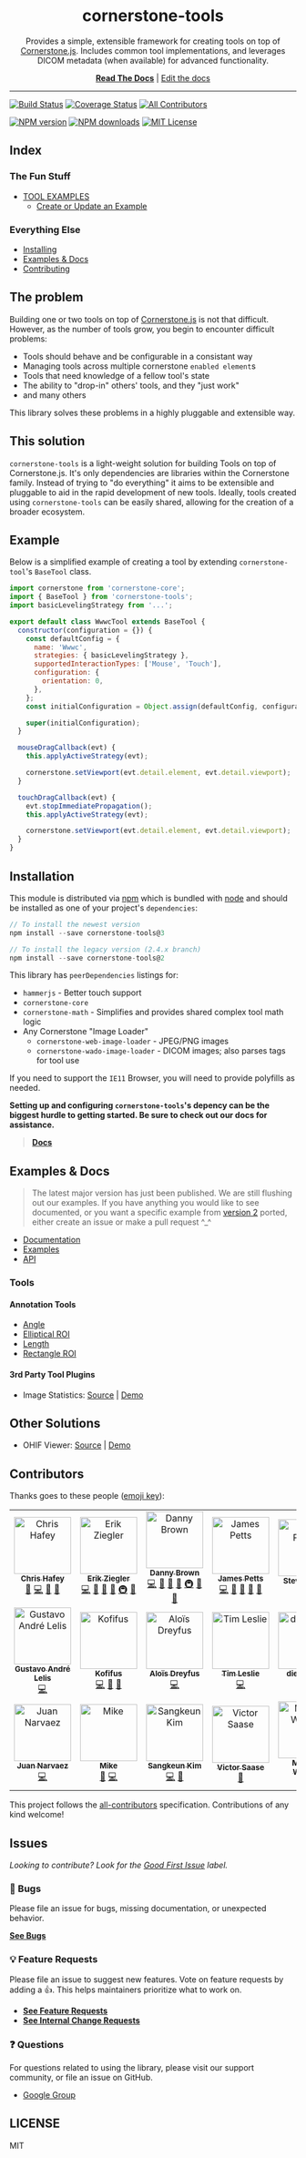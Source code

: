 <div align="center">
<h1>cornerstone-tools</h1>

<p>Provides a simple, extensible framework for creating tools on top of <a href="https://github.com/cornerstonejs/cornerstone/">Cornerstone.js</a>. Includes common tool implementations, and leverages DICOM metadata (when available) for advanced functionality.</p>

[**Read The Docs**](https://tools.cornerstonejs.org/) | [Edit the docs](https://github.com/cornerstonejs/cornerstoneTools/edit/master/docs/)

</div>

<hr />

<!-- prettier-ignore-start -->
[![Build Status][build-badge]][build]
[![Coverage Status][coverage-badge]][coverage]
[![All Contributors](https://img.shields.io/badge/all_contributors-19-orange.svg?style=flat-square)](#contributors)

[![NPM version][npm-version-image]][npm-url]
[![NPM downloads][npm-downloads-image]][npm-url]
[![MIT License][license-image]][license-url]
<!-- prettier-ignore-end -->

## Index

### The Fun Stuff

- [TOOL EXAMPLES](https://tools.cornerstonejs.org/examples/)
  - [Create or Update an Example](https://github.com/cornerstonejs/cornerstoneTools/tree/master/examples)

### Everything Else

- [Installing](#installation)
- [Examples & Docs](#examples--docs)
- [Contributing][contributing]

## The problem

Building one or two tools on top of [Cornerstone.js](https://github.com/cornerstonejs/cornerstone/) is not that difficult. However, as the number of tools grow, you begin to encounter difficult problems:

- Tools should behave and be configurable in a consistant way
- Managing tools across multiple cornerstone `enabled element`s
- Tools that need knowledge of a fellow tool's state
- The ability to "drop-in" others' tools, and they "just work"
- and many others

This library solves these problems in a highly pluggable and extensible way.

## This solution

`cornerstone-tools` is a light-weight solution for building Tools on top of Cornerstone.js. It's only dependencies are libraries within the Cornerstone family. Instead of trying to "do everything" it aims to be extensible and pluggable to aid in the rapid development of new tools. Ideally, tools created using `cornerstone-tools` can be easily shared, allowing for the creation of a broader ecosystem.

## Example

Below is a simplified example of creating a tool by extending `cornerstone-tool`'s `BaseTool` class.

```javascript
import cornerstone from 'cornerstone-core';
import { BaseTool } from 'cornerstone-tools';
import basicLevelingStrategy from '...';

export default class WwwcTool extends BaseTool {
  constructor(configuration = {}) {
    const defaultConfig = {
      name: 'Wwwc',
      strategies: { basicLevelingStrategy },
      supportedInteractionTypes: ['Mouse', 'Touch'],
      configuration: {
        orientation: 0,
      },
    };
    const initialConfiguration = Object.assign(defaultConfig, configuration);

    super(initialConfiguration);
  }

  mouseDragCallback(evt) {
    this.applyActiveStrategy(evt);

    cornerstone.setViewport(evt.detail.element, evt.detail.viewport);
  }

  touchDragCallback(evt) {
    evt.stopImmediatePropagation();
    this.applyActiveStrategy(evt);

    cornerstone.setViewport(evt.detail.element, evt.detail.viewport);
  }
}
```

## Installation

This module is distributed via [npm][npm-url] which is bundled with [node][node] and
should be installed as one of your project's `dependencies`:

```js
// To install the newest version
npm install --save cornerstone-tools@3

// To install the legacy version (2.4.x branch)
npm install --save cornerstone-tools@2
```

This library has `peerDependencies` listings for:

- `hammerjs` - Better touch support
- `cornerstone-core`
- `cornerstone-math` - Simplifies and provides shared complex tool math logic
- Any Cornerstone "Image Loader"
  - `cornerstone-web-image-loader` - JPEG/PNG images
  - `cornerstone-wado-image-loader` - DICOM images; also parses tags for tool use

If you need to support the `IE11` Browser, you will need to provide polyfills as needed.

**Setting up and configuring `cornerstone-tools`'s depency can be the biggest hurdle to getting started. Be sure to check out our docs for assistance.**

> [**Docs**](https://tools.cornerstonejs.org/installation.html)

## Examples & Docs

> The latest major version has just been published. We are still flushing out our examples. If you have anything you would like to see documented, or you want a specific example from [version 2][version-2] ported, either create an issue or make a pull request ^\_^

- [Documentation](https://tools.cornerstonejs.org)
- [Examples](https://tools.cornerstonejs.org/examples)
- [API](https://tools.cornerstonejs.org/api)

### Tools

#### Annotation Tools

- [Angle](https://tools.cornerstonejs.org/examples/tools/angle.html)
- [Elliptical ROI](https://tools.cornerstonejs.org/examples/tools/elliptical-roi.html)
- [Length](https://tools.cornerstonejs.org/examples/tools/length.html)
- [Rectangle ROI](https://tools.cornerstonejs.org/examples/tools/rectangle-roi.html)

#### 3rd Party Tool Plugins

- Image Statistics: [Source](https://github.com/QSolutionsLLC/cornerstone-tool-image-statistics) | [Demo](https://qsolutionsllc.github.io/cornerstone-tool-image-statistics/)

## Other Solutions

- OHIF Viewer: [Source][ohif-source] | [Demo][ohif-demo]

## Contributors

Thanks goes to these people ([emoji key][emojis]):

<!-- ALL-CONTRIBUTORS-LIST:START - Do not remove or modify this section -->
<!-- prettier-ignore -->
<table><tr><td align="center"><a href="https://www.linkedin.com/in/chafey"><img src="https://avatars2.githubusercontent.com/u/1268698?v=4" width="100px;" alt="Chris Hafey"/><br /><sub><b>Chris Hafey</b></sub></a><br /><a href="https://github.com/cornerstonejs/cornerstoneTools/commits?author=chafey" title="Documentation">📖</a> <a href="https://github.com/cornerstonejs/cornerstoneTools/commits?author=chafey" title="Code">💻</a> <a href="#blog-chafey" title="Blogposts">📝</a> <a href="#talk-chafey" title="Talks">📢</a></td><td align="center"><a href="https://github.com/swederik"><img src="https://avatars3.githubusercontent.com/u/607793?v=4" width="100px;" alt="Erik Ziegler"/><br /><sub><b>Erik Ziegler</b></sub></a><br /><a href="https://github.com/cornerstonejs/cornerstoneTools/commits?author=swederik" title="Code">💻</a> <a href="https://github.com/cornerstonejs/cornerstoneTools/commits?author=swederik" title="Documentation">📖</a> <a href="#review-swederik" title="Reviewed Pull Requests">👀</a> <a href="#maintenance-swederik" title="Maintenance">🚧</a> <a href="#infra-swederik" title="Infrastructure (Hosting, Build-Tools, etc)">🚇</a> <a href="#question-swederik" title="Answering Questions">💬</a></td><td align="center"><a href="http://dannyrb.com/"><img src="https://avatars1.githubusercontent.com/u/5797588?v=4" width="100px;" alt="Danny Brown"/><br /><sub><b>Danny Brown</b></sub></a><br /><a href="https://github.com/cornerstonejs/cornerstoneTools/commits?author=dannyrb" title="Code">💻</a> <a href="https://github.com/cornerstonejs/cornerstoneTools/commits?author=dannyrb" title="Documentation">📖</a> <a href="#review-dannyrb" title="Reviewed Pull Requests">👀</a> <a href="#maintenance-dannyrb" title="Maintenance">🚧</a> <a href="#infra-dannyrb" title="Infrastructure (Hosting, Build-Tools, etc)">🚇</a> <a href="#plugin-dannyrb" title="Plugin/utility libraries">🔌</a> <a href="#question-dannyrb" title="Answering Questions">💬</a></td><td align="center"><a href="https://github.com/JamesAPetts"><img src="https://avatars0.githubusercontent.com/u/25818497?v=4" width="100px;" alt="James Petts"/><br /><sub><b>James Petts</b></sub></a><br /><a href="https://github.com/cornerstonejs/cornerstoneTools/commits?author=JamesAPetts" title="Code">💻</a> <a href="#review-JamesAPetts" title="Reviewed Pull Requests">👀</a> <a href="#plugin-JamesAPetts" title="Plugin/utility libraries">🔌</a> <a href="https://github.com/cornerstonejs/cornerstoneTools/commits?author=JamesAPetts" title="Documentation">📖</a> <a href="#question-JamesAPetts" title="Answering Questions">💬</a></td><td align="center"><a href="http://www.isomics.com"><img src="https://avatars0.githubusercontent.com/u/126077?v=4" width="100px;" alt="Steve Pieper"/><br /><sub><b>Steve Pieper</b></sub></a><br /><a href="#question-pieper" title="Answering Questions">💬</a> <a href="#tool-pieper" title="Tools">🔧</a></td><td align="center"><a href="https://rodrigoea.com/"><img src="https://avatars3.githubusercontent.com/u/1905961?v=4" width="100px;" alt="Rodrigo Antinarelli"/><br /><sub><b>Rodrigo Antinarelli</b></sub></a><br /><a href="https://github.com/cornerstonejs/cornerstoneTools/commits?author=rodrigolabs" title="Code">💻</a></td><td align="center"><a href="http://blog.zaidsafadi.com/"><img src="https://avatars2.githubusercontent.com/u/10813109?v=4" width="100px;" alt="Zaid Safadi"/><br /><sub><b>Zaid Safadi</b></sub></a><br /><a href="#question-Zaid-Safadi" title="Answering Questions">💬</a> <a href="https://github.com/cornerstonejs/cornerstoneTools/commits?author=Zaid-Safadi" title="Code">💻</a></td></tr><tr><td align="center"><a href="https://github.com/galelis"><img src="https://avatars3.githubusercontent.com/u/2378326?v=4" width="100px;" alt="Gustavo André Lelis"/><br /><sub><b>Gustavo André Lelis</b></sub></a><br /><a href="https://github.com/cornerstonejs/cornerstoneTools/commits?author=galelis" title="Code">💻</a></td><td align="center"><a href="https://github.com/kofifus"><img src="https://avatars1.githubusercontent.com/u/3926071?v=4" width="100px;" alt="Kofifus"/><br /><sub><b>Kofifus</b></sub></a><br /><a href="https://github.com/cornerstonejs/cornerstoneTools/commits?author=kofifus" title="Code">💻</a> <a href="#tool-kofifus" title="Tools">🔧</a> <a href="https://github.com/cornerstonejs/cornerstoneTools/issues?q=author%3Akofifus" title="Bug reports">🐛</a></td><td align="center"><a href="http://www.linkedin.com/in/alois-dreyfus/"><img src="https://avatars2.githubusercontent.com/u/25580127?v=4" width="100px;" alt="Aloïs Dreyfus"/><br /><sub><b>Aloïs Dreyfus</b></sub></a><br /><a href="https://github.com/cornerstonejs/cornerstoneTools/commits?author=adreyfus" title="Code">💻</a></td><td align="center"><a href="http://www.timl.id.au"><img src="https://avatars0.githubusercontent.com/u/616382?v=4" width="100px;" alt="Tim Leslie"/><br /><sub><b>Tim Leslie</b></sub></a><br /><a href="https://github.com/cornerstonejs/cornerstoneTools/commits?author=timleslie" title="Code">💻</a></td><td align="center"><a href="https://github.com/diego0020"><img src="https://avatars3.githubusercontent.com/u/7297450?v=4" width="100px;" alt="diego0020"/><br /><sub><b>diego0020</b></sub></a><br /><a href="https://github.com/cornerstonejs/cornerstoneTools/commits?author=diego0020" title="Code">💻</a></td><td align="center"><a href="https://github.com/evren217"><img src="https://avatars1.githubusercontent.com/u/4920551?v=4" width="100px;" alt="Evren Ozkan"/><br /><sub><b>Evren Ozkan</b></sub></a><br /><a href="https://github.com/cornerstonejs/cornerstoneTools/commits?author=evren217" title="Code">💻</a></td><td align="center"><a href="https://github.com/daniel2101"><img src="https://avatars2.githubusercontent.com/u/7647745?v=4" width="100px;" alt="Salvador Daniel Pelayo"/><br /><sub><b>Salvador Daniel Pelayo</b></sub></a><br /><a href="https://github.com/cornerstonejs/cornerstoneTools/commits?author=daniel2101" title="Code">💻</a></td></tr><tr><td align="center"><a href="https://github.com/jdnarvaez"><img src="https://avatars3.githubusercontent.com/u/3358381?v=4" width="100px;" alt="Juan Narvaez"/><br /><sub><b>Juan Narvaez</b></sub></a><br /><a href="https://github.com/cornerstonejs/cornerstoneTools/commits?author=jdnarvaez" title="Code">💻</a></td><td align="center"><a href="https://github.com/mikehazell"><img src="https://avatars0.githubusercontent.com/u/814227?v=4" width="100px;" alt="Mike"/><br /><sub><b>Mike</b></sub></a><br /><a href="https://github.com/cornerstonejs/cornerstoneTools/commits?author=mikehazell" title="Documentation">📖</a> <a href="https://github.com/cornerstonejs/cornerstoneTools/commits?author=mikehazell" title="Code">💻</a></td><td align="center"><a href="http://sisobus.com"><img src="https://avatars2.githubusercontent.com/u/3329885?v=4" width="100px;" alt="Sangkeun Kim"/><br /><sub><b>Sangkeun Kim</b></sub></a><br /><a href="https://github.com/cornerstonejs/cornerstoneTools/commits?author=sisobus" title="Code">💻</a> <a href="#question-sisobus" title="Answering Questions">💬</a></td><td align="center"><a href="https://github.com/vsaase"><img src="https://avatars3.githubusercontent.com/u/378021?v=4" width="100px;" alt="Victor Saase"/><br /><sub><b>Victor Saase</b></sub></a><br /><a href="#ideas-vsaase" title="Ideas, Planning, & Feedback">🤔</a></td><td align="center"><a href="http://www.mikewasser.com"><img src="https://avatars2.githubusercontent.com/u/120943?v=4" width="100px;" alt="Michael Wasser"/><br /><sub><b>Michael Wasser</b></sub></a><br /><a href="https://github.com/cornerstonejs/cornerstoneTools/commits?author=untoldone" title="Documentation">📖</a></td></tr></table>

<!-- ALL-CONTRIBUTORS-LIST:END -->

This project follows the [all-contributors][all-contributors] specification.
Contributions of any kind welcome!

## Issues

_Looking to contribute? Look for the [Good First Issue][good-first-issue]
label._

### 🐛 Bugs

Please file an issue for bugs, missing documentation, or unexpected behavior.

[**See Bugs**][bugs]

### 💡 Feature Requests

Please file an issue to suggest new features. Vote on feature requests by adding
a 👍. This helps maintainers prioritize what to work on.

- [**See Feature Requests**][requests-feature]
- [**See Internal Change Requests**][requests-implementation]

### ❓ Questions

For questions related to using the library, please visit our support community,
or file an issue on GitHub.

- [Google Group][google-group]

## LICENSE

MIT

<!--
Links:
-->

<!-- prettier-ignore-start -->
[build-badge]: https://circleci.com/gh/cornerstonejs/cornerstoneTools/tree/master.svg?style=svg
[build]: https://circleci.com/gh/cornerstonejs/cornerstoneTools/tree/master
[contributing]: https://github.com/cornerstonejs/cornerstoneTools/blob/master/CONTRIBUTING.md
[coverage-badge]: https://codecov.io/gh/cornerstonejs/cornerstoneTools/branch/master/graphs/badge.svg
[coverage]: https://codecov.io/gh/cornerstonejs/cornerstoneTools/branch/master
[npm-url]: https://npmjs.org/package/cornerstone-tools
[npm-downloads-image]: http://img.shields.io/npm/dm/cornerstone-tools.svg?style=flat
[npm-version-image]: http://img.shields.io/npm/v/cornerstone-tools.svg?style=flat
[license-image]: http://img.shields.io/badge/license-MIT-blue.svg?style=flat
[license-url]: LICENSE
[version-2]: https://github.com/cornerstonejs/cornerstoneTools/tree/v2.4.x
[node]: https://nodejs.org
[ohif-demo]: https://viewer.ohif.org/demo-signin
[ohif-source]: https://github.com/OHIF/Viewers
[emojis]: https://github.com/kentcdodds/all-contributors#emoji-key
[all-contributors]: https://github.com/kentcdodds/all-contributors
[bugs]: https://github.com/cornerstonejs/cornerstoneTools/issues?q=is%3Aissue+is%3Aopen+label%3A"🐛+Bug%3A+Verified"+sort%3Acreated-desc
[requests-feature]: https://github.com/cornerstonejs/cornerstoneTools/issues?q=is%3Aissue+sort%3Areactions-%2B1-desc+label%3A"💻+Change%3A+Feature"+is%3Aopen
[requests-implementation]: https://github.com/cornerstonejs/cornerstoneTools/issues?q=is%3Aissue+sort%3Areactions-%2B1-desc+label%3A"💻+Change%3A+Implementation"+is%3Aopen
[good-first-issue]: https://github.com/cornerstonejs/cornerstoneTools/issues?utf8=✓&q=is%3Aissue+is%3Aopen+sort%3Areactions-%2B1-desc+label%3A"🥇+Good+First+Issue"
[google-group]: https://groups.google.com/forum/#!forum/cornerstone-platform
<!-- prettier-ignore-end -->
